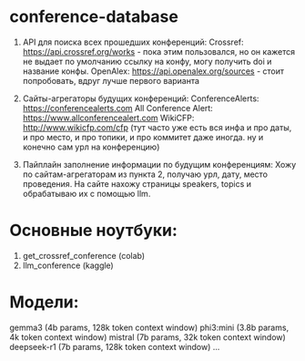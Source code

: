 # conference-database

1) API для поиска всех прошедших конференций:
   Crossref: https://api.crossref.org/works - пока этим пользовался, но он кажется не выдает по умолчанию ссылку на конфу, могу получить doi и название конфы.
   OpenAlex: https://api.openalex.org/sources - стоит попробовать, вдруг лучше первого варианта

2) Сайты-агрегаторы будущих конференций:
   ConferenceAlerts: https://conferencealerts.com
   All Conference Alert: https://www.allconferencealert.com
   WikiCFP: http://www.wikicfp.com/cfp (тут часто уже есть вся инфа и про даты, и про место, и про топики, и про коммитет даже иногда. ну и конечно сам урл на конференцию)

3) Пайплайн заполнение информации по будущим конференциям:
   Хожу по сайтам-агрегаторам из пункта 2, получаю урл, дату, место проведения. На сайте нахожу страницы speakers, topics и обрабатываю их с помощью llm.
   
# Основные ноутбуки:
   1. get_crossref_conference (colab)
   2. llm_conference (kaggle)

# Модели:
  gemma3 (4b params, 128k token context window)
  phi3:mini (3.8b params, 4k token context window)
  mistral (7b params, 32k token context window)
  deepseek-r1 (7b params, 128k token context window) 
  ...
